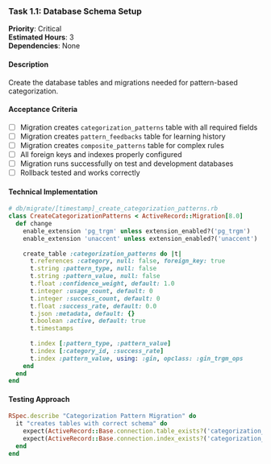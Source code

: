 ### Task 1.1: Database Schema Setup
**Priority**: Critical  
**Estimated Hours**: 3  
**Dependencies**: None  

#### Description
Create the database tables and migrations needed for pattern-based categorization.

#### Acceptance Criteria
- [ ] Migration creates `categorization_patterns` table with all required fields
- [ ] Migration creates `pattern_feedbacks` table for learning history
- [ ] Migration creates `composite_patterns` table for complex rules
- [ ] All foreign keys and indexes properly configured
- [ ] Migration runs successfully on test and development databases
- [ ] Rollback tested and works correctly

#### Technical Implementation
```ruby
# db/migrate/[timestamp]_create_categorization_patterns.rb
class CreateCategorizationPatterns < ActiveRecord::Migration[8.0]
  def change
    enable_extension 'pg_trgm' unless extension_enabled?('pg_trgm')
    enable_extension 'unaccent' unless extension_enabled?('unaccent')
    
    create_table :categorization_patterns do |t|
      t.references :category, null: false, foreign_key: true
      t.string :pattern_type, null: false
      t.string :pattern_value, null: false
      t.float :confidence_weight, default: 1.0
      t.integer :usage_count, default: 0
      t.integer :success_count, default: 0
      t.float :success_rate, default: 0.0
      t.json :metadata, default: {}
      t.boolean :active, default: true
      t.timestamps
      
      t.index [:pattern_type, :pattern_value]
      t.index [:category_id, :success_rate]
      t.index :pattern_value, using: :gin, opclass: :gin_trgm_ops
    end
  end
end
```

#### Testing Approach
```ruby
RSpec.describe "Categorization Pattern Migration" do
  it "creates tables with correct schema" do
    expect(ActiveRecord::Base.connection.table_exists?('categorization_patterns')).to be true
    expect(ActiveRecord::Base.connection.index_exists?('categorization_patterns', :pattern_value)).to be true
  end
end
```
